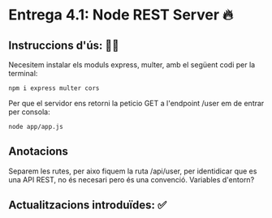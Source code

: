 # Entrega 4.1: Node REST Server 🔥

## Instruccions d'ús: 🧙‍♂️

Necesitem instalar els moduls express, multer, amb el següent codi per la terminal:

    npm i express multer cors


Per que el servidor ens retorni la peticio GET a l'endpoint /user em de entrar per consola:

    node app/app.js

## Anotacions

Separem les rutes, per aixo fiquem la ruta /api/user, per identidicar que es una API REST, no és necesari pero és una convenció.
Variables d'entorn?

## Actualitzacions introduïdes: ✅

